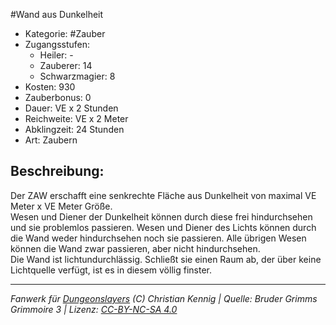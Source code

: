 #Wand aus Dunkelheit  
- Kategorie: #Zauber  
- Zugangsstufen:  
  - Heiler: -  
  - Zauberer: 14  
  - Schwarzmagier: 8  
- Kosten: 930  
- Zauberbonus: 0  
- Dauer: VE x 2 Stunden  
- Reichweite: VE x 2 Meter  
- Abklingzeit: 24 Stunden  
- Art: Zaubern     

## Beschreibung:
Der ZAW erschafft eine senkrechte Fläche aus Dunkelheit von maximal VE Meter x VE Meter Größe.<br>Wesen und Diener der Dunkelheit können durch diese frei hindurchsehen und sie problemlos passieren. Wesen und Diener des Lichts können durch die Wand weder hindurchsehen noch sie passieren. Alle übrigen Wesen können die Wand zwar passieren, aber nicht hindurchsehen.<br>Die Wand ist lichtundurchlässig. Schließt sie einen Raum ab, der über keine Lichtquelle verfügt, ist es in diesem völlig finster.


___
*Fanwerk für [Dungeonslayers](https://www.dungeonslayers.net/) (C) Christian Kennig | Quelle: Bruder Grimms Grimmoire 3 | Lizenz: [CC-BY-NC-SA 4.0](https://creativecommons.org/licenses/by-nc-sa/4.0/deed.de)*
